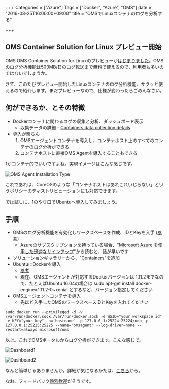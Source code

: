 +++
Categories = ["Azure"]
Tags = ["Docker", "Azure", "OMS"]
date = "2016-08-25T16:00:00+09:00"
title = "OMSでLinuxコンテナのログを分析する"

+++

## OMS Container Solution for Linux プレビュー開始
OMS OMS Container Solution for Linuxのプレビューが[はじまりました](https://blogs.technet.microsoft.com/msoms/2016/08/24/announcing-public-preview-oms-container-solution-for-linux/)。OMSのログ分析機能は500MB/日のログ転送まで無料で使えるので、利用者も多いのではないでしょうか。

さて、このたびプレビュー開始したLinuxコンテナのログ分析機能、サクッと使えるので紹介します。まだプレビューなので、仕様が変わったらごめんなさい。

## 何ができるか、とその特徴
* Dockerコンテナに関わるログの収集と分析、ダッシュボード表示
  * 収集データの詳細 - [Containers data collection details](https://azure.microsoft.com/ja-jp/documentation/articles/log-analytics-containers/#containers-data-collection-details)
* 導入が楽ちん
  1. OMSエージェントコンテナを導入し、コンテナホスト上のすべてのコンテナのログ分析ができる
  2. コンテナホストに直接OMS Agentを導入することもできる

1がコンテナ的でいいですよね。実現イメージはこんな感じです。

![OMS Agent Installation Type](https://msdnshared.blob.core.windows.net/media/2016/08/3-OMS-082416.png)

これであれば、CoreOSのような「コンテナホストはあれこれいじらない」というポリシーのディストリビューションにも対応できます。

では試しに、1のやり口でUbuntuへ導入してみましょう。

## 手順
* OMSのログ分析機能を有効化しワークスペースを作成、IDとKeyを入手 ([参考](https://azure.microsoft.com/ja-jp/documentation/articles/log-analytics-get-started/))
  * Azureのサブスクリプションを持っている場合、"[Microsoft Azure を使用した迅速なサインアップ](https://azure.microsoft.com/ja-jp/documentation/articles/log-analytics-get-started/#microsoft-azure)"から読むと、話が早いです
* ソリューションギャラリーから、"Containers"を追加
* UbuntuにDockerを導入
  * [参考](https://docs.docker.com/engine/installation/linux/ubuntulinux/)
  * 現在、OMSエージェントが対応するDockerバージョンは 1.11.2までなので、たとえばUbuntu 16.04の場合は sudo apt-get install docker-engine=1.11.2-0~xenial とするなど、バージョン指定してください
* OMSエージェントコンテナを導入
  * 先ほど入手したOMSのワークスペースIDとKeyを入れてください

```
sudo docker run --privileged -d -v /var/run/docker.sock:/var/run/docker.sock -e WSID="your workspace id" -e KEY="your key" -h=`hostname` -p 127.0.0.1:25224:25224/udp -p 127.0.0.1:25225:25225 --name="omsagent" --log-driver=none --restart=always microsoft/oms
```

以上。これでOMSポータルからログ分析ができます。こんな感じで。

![Dashboard1](https://acom.azurecomcdn.net/80C57D/cdn/mediahandler/docarticles/dpsmedia-prod/azure.microsoft.com/en-us/documentation/articles/log-analytics-containers/20160824105310/containers-dash01.png)

![Dashboard2](https://acom.azurecomcdn.net/80C57D/cdn/mediahandler/docarticles/dpsmedia-prod/azure.microsoft.com/en-us/documentation/articles/log-analytics-containers/20160824105310/containers-dash02.png)

なんと簡単じゃありませんか。詳細が気になるかたは、[こちら](https://azure.microsoft.com/ja-jp/documentation/articles/log-analytics-containers/#containers-data-collection-details)から。

なお、フィードバック[熱烈歓迎](https://blogs.technet.microsoft.com/msoms/2016/08/24/announcing-public-preview-oms-container-solution-for-linux/)だそうです。